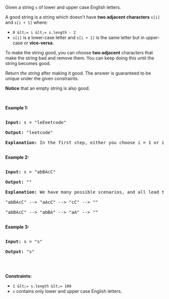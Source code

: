 Given a string `` s `` of lower and upper case English letters.

A good string is a string which doesn't have&nbsp;__two adjacent characters__ `` s[i] `` and `` s[i + 1] `` where:

*   `` 0 &lt;= i &lt;= s.length - 2 ``
*   `` s[i] `` is a lower-case letter and `` s[i + 1] `` is the same letter but in upper-case&nbsp;or __vice-versa__.

To make the string good, you can choose __two adjacent__ characters that make the string bad and remove them. You can keep doing this until the string becomes good.

Return _the string_ after making it good. The answer is guaranteed to be unique under the given constraints.

__Notice__ that an empty string is also good.

&nbsp;

__Example 1:__

<pre>
<strong>Input:</strong> s = "leEeetcode"
<strong>Output:</strong> "leetcode"
<strong>Explanation:</strong> In the first step, either you choose i = 1 or i = 2, both will result "leEeetcode" to be reduced to "leetcode".
</pre>

__Example 2:__

<pre>
<strong>Input:</strong> s = "abBAcC"
<strong>Output:</strong> ""
<strong>Explanation:</strong> We have many possible scenarios, and all lead to the same answer. For example:
"abBAcC" --&gt; "aAcC" --&gt; "cC" --&gt; ""
"abBAcC" --&gt; "abBA" --&gt; "aA" --&gt; ""
</pre>

__Example 3:__

<pre>
<strong>Input:</strong> s = "s"
<strong>Output:</strong> "s"
</pre>

&nbsp;

__Constraints:__

*   `` 1 &lt;= s.length &lt;= 100 ``
*   `` s `` contains only lower and upper case English letters.